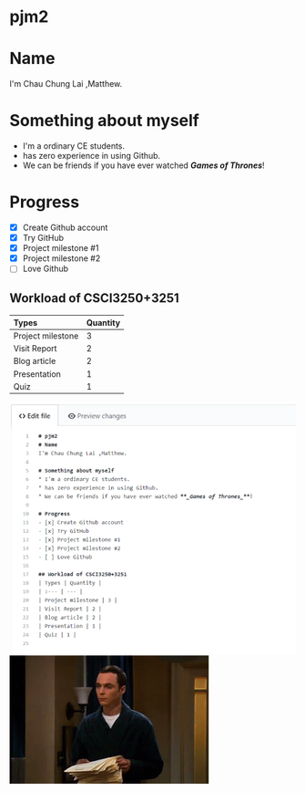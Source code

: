# pjm2
# Name 
I'm Chau Chung Lai ,Matthew.

# Something about myself
* I'm a ordinary CE students.
* has zero experience in using Github.
* We can be friends if you have ever watched **_Games of Thrones_**!

# Progress
- [x] Create Github account
- [x] Try GitHub
- [x] Project milestone #1
- [x] Project milestone #2
- [ ] Love Github

## Workload of CSCI3250+3251
| Types | Quantity |
| :--- | --- |
| Project milestone | 3 |
| Visit Report | 2 |
| Blog article | 2 |
| Presentation | 1 |
| Quiz | 1 |

![image](https://github.com/cclmt0129/pjm2/blob/master/code.png)
![gif](https://github.com/cclmt0129/pjm2/blob/master/biBf0tk.gif)
